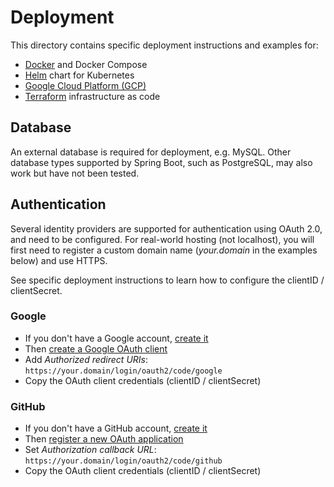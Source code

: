 # Deployment

This directory contains specific deployment instructions and examples for:

* [Docker](docker/README.md) and Docker Compose
* [Helm](helm/README.md) chart for Kubernetes
* [Google Cloud Platform (GCP)](gcp/README.md)
* [Terraform](terraform/README.md) infrastructure as code

## Database

An external database is required for deployment, e.g. MySQL. Other database types supported by Spring Boot, such as PostgreSQL, may also work but have not been tested.

## Authentication

Several identity providers are supported for authentication using OAuth 2.0, and need to be configured. For real-world hosting (not localhost), you will first need to register a custom domain name (_your.domain_ in the examples below) and use HTTPS.

See specific deployment instructions to learn how to configure the clientID / clientSecret.

### Google

* If you don't have a Google account, [create it](https://support.google.com/accounts/answer/27441)
* Then [create a Google OAuth client](https://developers.google.com/identity/protocols/OAuth2WebServer#creatingcred)
* Add _Authorized redirect URIs_: `https://your.domain/login/oauth2/code/google`
* Copy the OAuth client credentials (clientID / clientSecret)

### GitHub

* If you don't have a GitHub account, [create it](https://github.com/join)
* Then [register a new OAuth application](https://github.com/settings/applications/new)
* Set _Authorization callback URL_: `https://your.domain/login/oauth2/code/github`
* Copy the OAuth client credentials (clientID / clientSecret)
